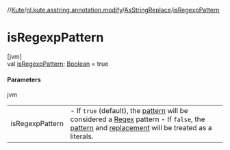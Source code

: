 //[Kute](../../../index.md)/[nl.kute.asstring.annotation.modify](../index.md)/[AsStringReplace](index.md)/[isRegexpPattern](is-regexp-pattern.md)

# isRegexpPattern

[jvm]\
val [isRegexpPattern](is-regexp-pattern.md): [Boolean](https://kotlinlang.org/api/latest/jvm/stdlib/kotlin/-boolean/index.html) = true

#### Parameters

jvm

| | |
|---|---|
| isRegexpPattern | -     If `true` (default), the [pattern](pattern.md) will be considered a [Regex](https://kotlinlang.org/api/latest/jvm/stdlib/kotlin.text/-regex/index.html) pattern -     If `false`, the [pattern](pattern.md) and [replacement](replacement.md) will be treated as a literals. |
